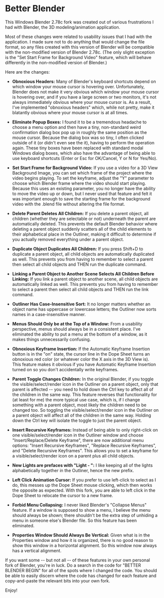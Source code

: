 Better Blender
==============

This Windows Blender 2.78c fork was created out of various frustrations I had with Blender, the 3D modeling/animation application.

Most of these changes were related to usability issues that I had with the application. I made sure not to do anything that would change the file format, so any files created with this version of Blender will be compatible with the non-modified version of Blender 2.78c. (The only slight exception is the "Set Start Frame for Background Video" feature, which will behave differently in the non-modified version of Blender.)

Here are the changes:

* **Obnoxious Headers:** Many of Blender's keyboard shortcuts depend on which window your mouse cursor is hovering over. Unfortunately, Blender does not make it very obvious which window your mouse cursor is hovering over, and if you have a large screen or two monitors, it's not always immediately obvious where your mouse cursor is. As a result, I've implemented "obnoxious headers" which, while not pretty, make it blatantly obvious where your mouse cursor is at all times.

* **Eliminate Popup Boxes:** I found it to be a tremendous headache to choose a menu option and then have a tiny, non-standard weird confirmation dialog box pop up in roughly the same position as the mouse cursor. Because the dialog box was so tiny, I often clicked outside of it (or didn't even see the it), having to perform the operation again. These tiny boxes have been replaced with standard modal Windows dialog boxes, which also have the advantage of being able to use keyboard shortcuts (Enter or Esc for OK/Cancel, Y or N for Yes/No). 

* **Set Start Frame for Background Video:** If you use a video for a 3D View Background Image, you can set which frame of the project where the video begins playing. To set the keyframe, adjust the "Y" parameter to choose which Blender frame where the video should start playing. Because this uses an existing parameter, you no longer have the ability to move the video up or down, but I never used that feature and felt it was important enough to save the starting frame for the background video with the .blend file without altering the file format.

* **Delete Parent Deletes All Children:** If you delete a parent object, all children (whether they are selectable or not) underneath the parent are automatically deleted. This prevents the default Blender behavior where deleting a parent object suddenly scatters all of the child elements to their alphabetical place in the Outliner, making it difficult to determine if you actually removed everything under a parent object.

* **Duplicate Object Duplicates All Children:** If you press Shift+D to duplicate a parent object, all child objects are automatically duplicated as well. This prevents you from having to remember to select a parent then select all child objects and THEN run the duplicate command.

* **Linking a Parent Object to Another Scene Selects All Children Before Linking:** If you link a parent object to another scene, all child objects are automatically linked as well. This prevents you from having to remember to select a parent then select all child objects and THEN run the link command.

* **Outliner Has Case-Insensitive Sort:** It no longer matters whether an object name has uppercase or lowercase letters; the Outliner now sorts names in a case-insensitive manner.

* **Menus Should Only be at the Top of a Window:** From a usability perspective, menus should always be in a consistent place. I've eliminated the ability to put a menu at the bottom of a window, as it makes things unnecessarily confusing.

* **Obnoxious Keyframe Insertion:** If the Automatic Keyframe Insertion button is in the "on" state, the cursor line in the Dope Sheet turns an obnoxious red color (or whatever color the X axis in the 3D View is). This feature makes it obvious if you have Automatic Keyframe Insertion turned on so you don't accidentally write keyframes.

* **Parent Toggle Changes Children:** In the original Blender, if you toggle the visible/select/render icon in the Outliner on a parent object, only that parent is affected -- you need to hold down the Ctrl key to affect all of the children in the same way. This feature reverses that functionality for (at least for me) the more typical use case, which is, if I change something with a parent object, most likely the children need to be changed too. So toggling the visible/select/render icon in the Outliner on a parent object will affect all of the children in the same way. Holding down the Ctrl key will isolate the toggle to just the parent object.

* **Insert Recursive Keyframes:** Instead of being able to only right-click on one visible/select/render icon in the Outliner window and choose "Insert/Replace/Delete Keyframe", there are now additional menu options: "Insert Recursive Keyframes", "Replace Recursive Keyframes", and "Delete Recursive Keyframes". This allows you to set a keyframe for a visible/select/render icon on a parent plus all child objects.

* **New Lights are prefaces with "Light - ":** I like keeping all of the lights alphabetically together in the Outliner, hence the new prefix.

* **Left Click Animation Cursor:** If you prefer to use left-click to select as I do, this messes up the Dope Sheet mouse clicking, which then works the opposite as expected. With this fork, you are able to left click in the Dope Sheet to relocate the cursor to a new frame.

* **Forbid Menu Collapsing:** I never liked Blender's "Collapse Menus" feature. If a window is supposed to show a menu, I believe the menu should always be shown; there shouldn't be the extra step of unhiding a menu in someone else's Blender file. So this feature has been eliminated.

* **Properties Window Should Always Be Vertical:** Given what is in the Properties window and how it is organized, there is no good reason to show this window in a horizontal alignment. So this window now always has a vertical alignment.

If you want some -- but not all -- of these features in your own personal fork of Blender, you're in luck. Do a search in the code for "BETTER BLENDER BEGIN" for all of the spots where I changed the code. You should be able to easily discern where the code has changed for each feature and copy-and-paste the relevant bits into your own fork.

Enjoy!